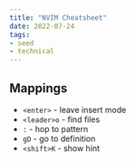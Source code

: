 ```yaml
---
title: "NVIM Cheatsheet"
date: 2022-07-24
tags:
- seed
- technical
---
```


## Mappings
- `<enter>` - leave insert mode
- `<leader>o` - find files
- `:` - hop to pattern
- `gD` - go to definition
- `<shift>K` - show hint